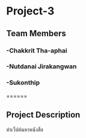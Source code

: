 # Project-3
## Team Members
### -Chakkrit Tha-aphai
### -Nutdanai Jirakangwan
### -Sukonthip
======
## Project Description
ทำเว็ปค้นหาหนังสือ
